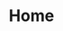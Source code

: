 ---
layout: article
title: Home
mode: immersive
show_title: false
show_edit_on_github: false
show_date: false
show_tags: false
comment: false
lightbox: false
header:
  theme: dark
  background: 'rgba(32, 48, 40, .4)'
article_header:
  type: cover
  theme: dark
  align: center
  image:
    src: https://i.loli.net/2020/01/09/dLjMeDHsXNm1E2T.jpg
show_subscribe: true
license: false
sharing: true
show_author_profile: true
---